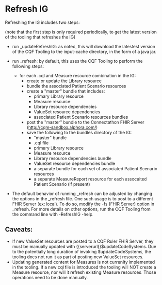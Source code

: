 # Refresh IG
Refreshing the IG includes two steps:

(note that the first step is only required periodically, to get the latest version of the tooling that refreshes the IG)
* run _updateRefreshIG: as noted, this will download the latestest version of the CQF Tooling to the input-cache directory, in the form of a java jar.
* run _refresh: by default, this uses the CQF Tooling to perform the following steps:
    * for each .cql and Measure resource combination in the IG:
        * create or update the Library resource
        * bundle the associated Patient Scenario resources
        * create a "master" bundle that includes:
            * primary Library resource
            * Measure resource
            * Library resource dependencies
            * ValueSet resource dependencies
            * associated Patient Scenario resources bundles
        * post the "master" bundle to the Connectathon FHIR Server (http://cqm-sandbox.alphora.com/)
        * save the following to the bundles directory of the IG:
           * "master" bundle
           * .cql file
           * primary Library resource
           * Measure resource
           * Library resource dependencies bundle
           * ValueSet resource dependencies bundle
           * a separate bundle for each set of associated Patient Scenario resources
           * a separate MeasureReport resource for each assocaited Patient Scenario (if present)

* The default behavior of running _refresh can be adjusted by changing the options in the _refresh file.  One such usage is to post to a different FHIR Server (ex: local).  To do so, modify the -fs (FHIR Server) option in _refresh.  For more details on other options, run the CQF Tooling from the command line with -RefreshIG  -help.

## Caveats:
* If new ValueSet resources are posted to a CQF Ruler FHIR Server, they must be manually updated with {{serverurl}}$updateCodeSystems.  Due to the potentially long duration of invoking $updateCodeSystems, the tooling does not run it as part of posting new ValueSet resources.
* Updating generated content for Measures is not currenlty implemented in the tooling.  If a new cql file is introduced the tooling will NOT create a Measure resource, nor will it refresh existing Measure resources.  Those operations need to be done manually.